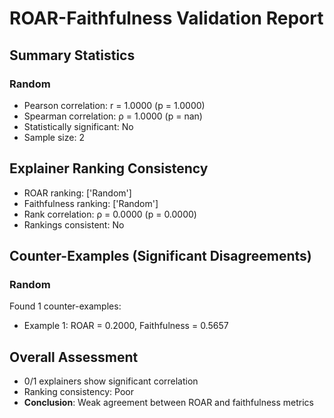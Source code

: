 # ROAR-Faithfulness Validation Report

## Summary Statistics

### Random
- Pearson correlation: r = 1.0000 (p = 1.0000)
- Spearman correlation: ρ = 1.0000 (p = nan)
- Statistically significant: No
- Sample size: 2

## Explainer Ranking Consistency

- ROAR ranking: ['Random']
- Faithfulness ranking: ['Random']
- Rank correlation: ρ = 0.0000 (p = 0.0000)
- Rankings consistent: No

## Counter-Examples (Significant Disagreements)

### Random
Found 1 counter-examples:
- Example 1: ROAR = 0.2000, Faithfulness = 0.5657

## Overall Assessment

- 0/1 explainers show significant correlation
- Ranking consistency: Poor
- **Conclusion**: Weak agreement between ROAR and faithfulness metrics
